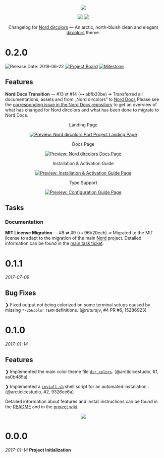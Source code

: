<p align="center"><a href="https://www.nordtheme.com/ports/dircolors" target="_blank"><img src="https://raw.githubusercontent.com/arcticicestudio/nord-docs/develop/assets/images/ports/dircolors/repository-hero.svg?sanitize=true"/></a></p>

<p align="center"><a href="https://github.com/arcticicestudio/nord-dircolors/releases/latest"><img src="https://img.shields.io/github/release/arcticicestudio/nord-dircolors.svg?style=flat-square&label=Release&logo=github&logoColor=eceff4&colorA=4c566a&colorB=88c0d0"/></a> <a href="https://www.nordtheme.com/docs/ports/dircolors"><img src="https://img.shields.io/github/release/arcticicestudio/nord-dircolors.svg?style=flat-square&label=Docs&colorA=4c566a&colorB=88c0d0&logo=data%3Aimage%2Fsvg%2Bxml%3Bbase64%2CPHN2ZyB4bWxucz0iaHR0cDovL3d3dy53My5vcmcvMjAwMC9zdmciIHdpZHRoPSIxNiIgaGVpZ2h0PSIxNiI%2BCiAgICA8cGF0aCBmaWxsPSIjZDhkZWU5IiBkPSJNMTMuNzQ2IDIuODEzYS42Ny42NyAwIDAgMC0uNTU5LS4xMzNMOCAzLjg0OGwtNS4xODgtMS4xOGEuNjY5LjY2OSAwIDAgMC0uNTcuMTMzLjY3Ny42NzcgMCAwIDAtLjI0Mi41MzF2OC4xMzNjLS4wMDguMzIuMjEuNTk4LjUyLjY2OGw1LjMzMiAxLjE5OWguMjk2bDUuMzMyLTEuMmEuNjY4LjY2OCAwIDAgMCAuNTItLjY2N1YzLjMzMmEuNjU5LjY1OSAwIDAgMC0uMjU0LS41MnpNMy4zMzIgNC4xNjhsNCAuODk4djYuNzY2bC00LS44OTh6bTkuMzM2IDYuNzY2bC00IC44OThWNS4wNjZsNC0uODk4em0wIDAiLz4KPC9zdmc%2BCg%3D%3D"/></a></p>

<p align="center">Changelog for <a href="https://www.nordtheme.com/ports/dircolors" target="_blank">Nord dircolors</a> — An arctic, north-bluish clean and elegant <a href="https://www.gnu.org/software/coreutils/dircolors" target="_blank">dircolors</a> theme.</p>

<!--lint disable no-duplicate-headings-->

# 0.2.0

![Release Date: 2019-06-22](https://img.shields.io/static/v1.svg?style=flat-square&label=Release%20Date&message=2016-06-22&colorA=4c566a&colorB=88c0d0) [![Project Board](https://img.shields.io/static/v1.svg?style=flat-square&label=Project%20Board&message=0.2.0&colorA=4c566a&colorB=88c0d0)](https://github.com/arcticicestudio/nord-dircolors/projects/4) [![Milestone](https://img.shields.io/static/v1.svg?style=flat-square&label=Milestone&message=0.2.0&colorA=4c566a&colorB=88c0d0)](https://github.com/arcticicestudio/nord-dircolors/milestone/3)

## Features

**Nord Docs Transition** — #13 ⇄ #14 (⊶ abfb30be)
↠ Transferred all documentations, assets and from „Nord dircolors“ to [Nord Docs][nord]
Please see the [corresponding issue in the Nord Docs repository][gh-nord-docs#155] to get an overview of what has changed for Nord dircolors and what has been done to migrate to Nord Docs.

<p align="center">Landing Page</p>
<p align="center"><a href="https://www.nordtheme.com/ports/dircolors" target="_blank"><img src="https://user-images.githubusercontent.com/7836623/59942887-25e4c900-9461-11e9-8532-50f3032c9ff6.png" alt="Preview: Nord dircolors Port Project Landing Page"/></a></p>

<p align="center">Docs Page</p>
<p align="center"><a href="https://www.nordtheme.com/docs/ports/dircolors" target="_blank"><img src="https://user-images.githubusercontent.com/7836623/59942885-25e4c900-9461-11e9-80d4-aeb06c17bf42.png" alt="Preview: Nord dircolors Docs Page"/></a></p>

<p align="center">Installation & Activation Guide</p>
<p align="center"><a href="https://www.nordtheme.com/docs/ports/dircolors/installation" target="_blank"><img src="https://user-images.githubusercontent.com/7836623/59942884-25e4c900-9461-11e9-899f-37e80ca1d7db.png" alt="Preview: Installation & Activation Guide Page"/></a></p>

<p align="center">Type Support</p>
<p align="center"><a href="https://www.nordtheme.com/docs/ports/dircolors/type-support" target="_blank"><img src="https://user-images.githubusercontent.com/7836623/59942886-25e4c900-9461-11e9-98bd-ddd164ca2447.png" alt="Preview: Configuration Guide Page"/></a></p>

## Tasks

### Documentation

**MIT License Migration** — #8 ⇄ #9 (⊶ 96b20ecb)
↠ Migrated to the MIT license to adapt to the migration of the main [Nord][gh-nord] project. Detailed information can be found in the [main task ticket][gh-nord#55].

# 0.1.1

_2017-07-09_

## Bug Fixes

❯ Fixed output not being colorized on some terminal setups caused by missing `*-256color` `TERM` definitions. (@ruturajv, #4 PR #6, 15286923)

# 0.1.0

_2017-01-14_

## Features

❯ Implemented the main color theme file [`dir_colors`](https://github.com/arcticicestudio/nord-dircolors/blob/develop/src/dir_colors). (@arcticicestudio, #1, aa0b485a)

❯ Implemented a [`install.sh`](https://github.com/arcticicestudio/nord-dircolors/blob/develop/install.sh) shell script for an automated installation . (@arcticicestudio, #2, 9326ee6a)

Detailed information about features and install instructions can be found in the [README](https://github.com/arcticicestudio/nord-dircolors/blob/develop/README.md#installation) and in the [project wiki](https://github.com/arcticicestudio/nord-dircolors/wiki).

<p align="center"><img src="https://raw.githubusercontent.com/arcticicestudio/nord-dircolors/develop/src/assets/scrot-preview.png"/></p>

# 0.0.0

_2017-01-14_
**Project Initialization**

<!--
+------------------+
+ Symbol Reference +
+------------------+
↠ (U+21A0): Start of a log section description
— (U+2014): Separator between a log section title and the metadata
⇄ (U+21C4): Separator between a issue ID and pull request ID in a log metadata
⊶ (U+22B6): Icon prefix for the short commit SHA checksum in a log metadata
-->

<!--lint disable final-definition-->

<!-- Base Links -->

[gh-nord]: https://github.com/arcticicestudio/nord
[nord]: https://www.nordtheme.com

<!-- v0.2.0 -->

[gh-nord-docs#155]: https://github.com/arcticicestudio/nord-docs/issues/155
[gh-nord#55]: https://github.com/arcticicestudio/nord/issues/55
